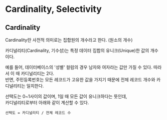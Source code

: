 # Cardinality, Selectivity

## Cardinality

Cardinality란 사전적 의미로는 집합원의 개수라고 한다. (원소의 개수)

카디널리티(Cardinality, 기수성)는 특정 데이터 집합의 유니크(Unique)한 값의 개수이다.

예를 들어, 데이터베이스의 '성별' 컬럼의 경우 남자와 여자라는 값만 가질 수 있다.
따라서 이 때 카디널리티는 2다. <br>
반면, 주민등록번호는 모든 레코드가 고유한 값을 가지기 때문에 전체 레코드 개수와 카디널리티는 일치한다.

선택도는 0~1사이의 값이며, 1일 때 모든 값이 유니크하다는 뜻인데, <br>
카디널리티로부터 아래와 같이 계산할 수 있다. <br>

```
선택도 = 카디널리티 / 전체 레코드 수
```

<br>


